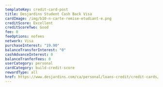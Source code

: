 ```yaml
---
templateKey: credit-card-post
title: Desjardins Student Cash Back Visa
cardImage: /img/b10-n-carte-remise-etudiant-e.png
creditScore: Excellent
creditScoreTwo: Good
fee: 0
feeOptions: nofees
network: Visa
purchaseInterest: "19.90"
balanceTransferInterest: "0"
cashAdvanceInterest: 0
balanceTranferFees: 0
userCategory: personal
cardCategory: build-credit-score
rewardType: all
href: https://www.desjardins.com/ca/personal/loans-credit/credit-cards/student-cash-back-visa/index.jsp
---
```

